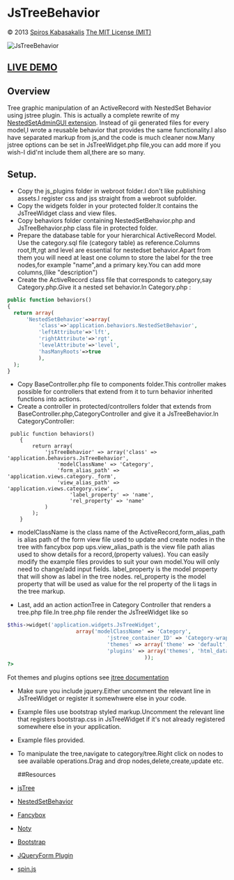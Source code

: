 ﻿# JsTreeBehavior
 © 2013  [Spiros Kabasakalis](http://iws.kabasakalis.gr/)
  [The MIT License (MIT)]( http://opensource.org/licenses/MIT)
  
  ![JsTreeBehavior](https://lwuzqa.dm1.livefilestore.com/y1pZ7ydTb51qV-0JQaF5lgUl4n-DR0itJsQg2RqFRW6pSqXVeZxAi_xNPKOSFx-l4OjX5FXqCBTqYZee_PIQqlBDbq8-0iHZkBY/jstree.png?psid=1)
  
## [LIVE DEMO](http://yiilab.kabasakalis.tk/category/tree)  
  
## Overview
Tree graphic manipulation of an ActiveRecord with NestedSet Behavior using jstree plugin.
This is actually a complete rewrite of my [NestedSetAdminGUI extension](http://www.yiiframework.com/extension/nestedsetadmingui).
Instead of gii generated files for every model,I wrote a reusable behavior that provides the same functionality.I also have separated  markup from js,and the code
 is much cleaner now.Many jstree options can be set in JsTreeWidget.php file,you can add more if you wish-I did'nt include them all,there are so many.

## Setup.

- Copy the js_plugins folder in webroot folder.I don't like publishing assets.I register css and jss straight from 
  a webroot subfolder.
- Copy the widgets folder in your protected folder.It contains the JsTreeWidget class and view files.
- Copy behaviors folder containing NestedSetBehavior.php and JsTreeBehavior.php  class file in protected folder.
- Prepare the database table for your hierarchical ActiveRecord Model.
  Use the category.sql file (category table) as reference.Columns root,lft,rgt and level are essential for nestedset behavior.Apart from them you will need at least one
 column to store the label for the tree nodes,for example "name",and a primary key.You can add more columns,(like "description")
- Create the ActiveRecord class file that corresponds to category,say Category.php.Give it a nested set behavior.In Category.php :

 ~~~ php
 public function behaviors()
{
   return array(
       'NestedSetBehavior'=>array(
           'class'=>'application.behaviors.NestedSetBehavior',
           'leftAttribute'=>'lft',
           'rightAttribute'=>'rgt',
           'levelAttribute'=>'level',
           'hasManyRoots'=>true
           ),
   );
}
 ~~~
 
- Copy  BaseController.php file to components folder.This controller makes possible for controllers that extend from it to turn behavior inherited functions
 into actions.
- Create a controller in protected/controllers folder  that extends from BaseController.php,CategoryController  and give it a JsTreeBehavior.In CategoryController:
 ~~~
  public function behaviors()
     {
         return array(
             'jsTreeBehavior' => array('class' => 'application.behaviors.JsTreeBehavior',
                 'modelClassName' => 'Category',
                 'form_alias_path' => 'application.views.category._form',
                 'view_alias_path' => 'application.views.category.view',
                     'label_property' => 'name',
                     'rel_property' => 'name'
             )
         );
     }
 ~~~
 - modelClassName is the class name of the ActiveRecord,form_alias_path is alias path of the form view file used
 to update and create nodes in the tree with fancybox pop ups.view_alias_path is the view file path alias used to show details for a record,(property values).
 You can easily modify the example files provides to suit your own model.You will only need to change/add input fields.
 label_property is the model property that will show as label in the tree nodes.
 rel_property is the model property that will be used as value for the rel property of the li tags in the tree markup.

- Last, add an action actionTree in Category Controller that renders a tree.php file.In tree.php file render the JsTreeWidget like so
 
 ~~~ php
 $this->widget('application.widgets.JsTreeWidget',
                       array('modelClassName' => 'Category',
                                 'jstree_container_ID' => 'Category-wrapper',//jstree will be rendered in this div.id of your choice.
                                 'themes' => array('theme' => 'default', 'dots' => true, 'icons' => true),
                                 'plugins' => array('themes', 'html_data', 'contextmenu', 'crrm', 'dnd', 'cookies', 'ui')
                                             ));
 ?>
  ~~~
  
 Fot themes and plugins options see [jtree documentation](http://www.jstree.com/documentation)

- Make sure you include jquery.Either uncomment the relevant line in JsTreeWidget or register it somewhwere else in your code.
- Example files use bootstrap styled markup.Uncomment the relevant line that registers bootstrap.css in JsTreeWidget
   if it's not already registered somewhere else in your application.
- Example files provided.
- To manipulate the tree,navigate to category/tree.Right click on nodes to see available operations.Drag and drop nodes,delete,create,update etc.


    ##Resources
- [jsTree ](http://www.jstree.com/)
- [NestedSetBehavior](http://www.yiiframework.com/extension/nestedsetbehavior)
- [Fancybox](http://www.fancyapps.com/fancybox/)
- [Noty](http://needim.github.com/noty/)
- [Bootstrap](http://twitter.github.com/bootstrap/)
- [JQueryForm Plugin]( http://malsup.com/jquery/form/)
- [spin.js](http://fgnass.github.com/spin.js/)






